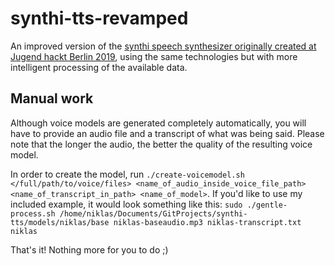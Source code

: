 # synthi-tts-revamped

An improved version of the [synthi speech synthesizer originally created at Jugend hackt Berlin 2019](https://github.com/Jugendhackt/synthi-tts), using the same technologies but with more intelligent processing of the available data.
 
## Manual work

Although voice models are generated completely automatically, you will have to provide an audio file and a transcript of what was being said. Please note that the longer the audio, the better the quality of the resulting voice model.

In order to create the model, run ```./create-voicemodel.sh </full/path/to/voice/files> <name_of_audio_inside_voice_file_path> <name_of_transcript_in_path> <name_of_model>```. If you'd like to use my included example, it would look something like this: ```sudo ./gentle-process.sh /home/niklas/Documents/GitProjects/synthi-tts/models/niklas/base niklas-baseaudio.mp3 niklas-transcript.txt niklas```

That's it! Nothing more for you to do ;)
